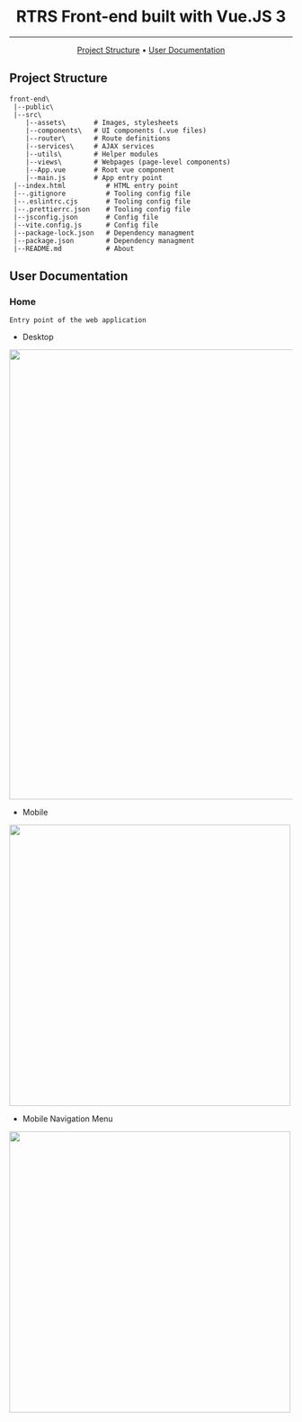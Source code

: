 <h1 align="center">RTRS Front-end built with Vue.JS 3
</h1>

---

<p align="center">
    <a href="#project-structure">Project Structure</a> •
    <a href="#user-documentation">User Documentation</a>
</p>

## Project Structure

```
front-end\
 |--public\             
 |--src\
    |--assets\       # Images, stylesheets
    |--components\   # UI components (.vue files)
    |--router\       # Route definitions
    |--services\     # AJAX services
    |--utils\        # Helper modules
    |--views\        # Webpages (page-level components)
    |--App.vue       # Root vue component
    |--main.js       # App entry point
 |--index.html          # HTML entry point
 |--.gitignore          # Tooling config file
 |--.eslintrc.cjs       # Tooling config file
 |--.prettierrc.json    # Tooling config file
 |--jsconfig.json       # Config file
 |--vite.config.js      # Config file
 |--package-lock.json   # Dependency managment
 |--package.json        # Dependency managment
 |--README.md           # About
 ```

 ## User Documentation

 ### Home

    Entry point of the web application

* Desktop
   

<img src="https://github.com/slavyanHristov/restaurant-table-reservation-system/blob/feature/readme/screenshots/home/home-desktop.png" width="800"/>

* Mobile
  
<img src="https://github.com/slavyanHristov/restaurant-table-reservation-system/blob/feature/readme/screenshots/home/home-mobile.png" height="500"/>

* Mobile Navigation Menu

<img src="https://github.com/slavyanHristov/restaurant-table-reservation-system/blob/feature/readme/screenshots/home/home-mobile-menu.png" height="500"/>
